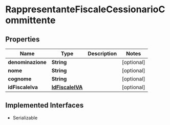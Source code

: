 

# RappresentanteFiscaleCessionarioCommittente


## Properties

| Name | Type | Description | Notes |
|------------ | ------------- | ------------- | -------------|
|**denominazione** | **String** |  |  [optional] |
|**nome** | **String** |  |  [optional] |
|**cognome** | **String** |  |  [optional] |
|**idFiscaleIva** | [**IdFiscaleIVA**](IdFiscaleIVA.md) |  |  [optional] |


## Implemented Interfaces

* Serializable


